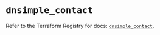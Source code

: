 # `dnsimple_contact`

Refer to the Terraform Registry for docs: [`dnsimple_contact`](https://registry.terraform.io/providers/dnsimple/dnsimple/1.7.0/docs/resources/contact).
